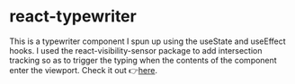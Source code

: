 # react-typewriter

 This is a typewriter component I spun up using the useState and useEffect hooks. I used the react-visibility-sensor package to add intersection tracking so as to trigger the typing when the contents of the component enter the viewport. Check it out 👉[here](https://romansenin.github.io/react-typewriter/).